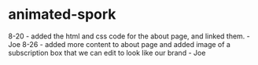 # animated-spork

8-20 - added the html and css code for the about page, and linked them. - Joe
8-26 - added more content to about page and added image of a subscription box that we can edit to look like our brand - Joe
